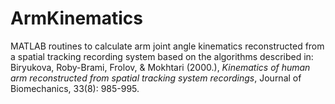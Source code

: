 # ArmKinematics

MATLAB routines to calculate arm joint angle kinematics reconstructed from a spatial tracking recording system based on the algorithms described in:
Biryukova, Roby-Brami, Frolov, & Mokhtari (2000.), *Kinematics of human arm reconstructed from spatial tracking system recordings*, Journal of Biomechanics, 33(8): 985-995.
